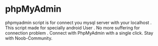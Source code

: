 # phpMyAdmin
phpmyadmin script is for connect you mysql server with your localhost . This script made for specially android User . No more suffering for connection problem . Connect with PhpMyAdmin with a single click. Stay with Noob-Community.
